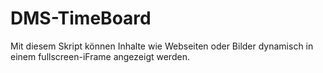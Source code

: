 # DMS-TimeBoard
Mit diesem Skript können Inhalte wie Webseiten oder Bilder dynamisch in einem fullscreen-iFrame angezeigt werden.
